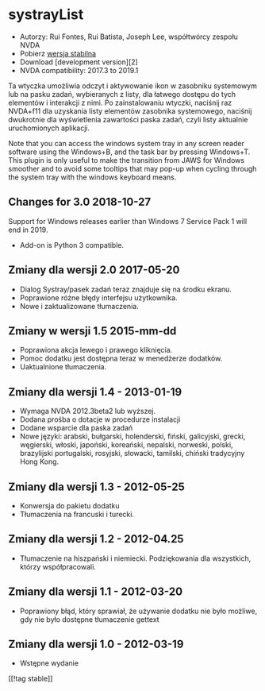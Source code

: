 # systrayList #

*   Autorzy: Rui Fontes, Rui Batista, Joseph Lee, współtwórcy zespołu NVDA
*   Pobierz [wersja stabilna][1]
*   Download [development version][2]
*   NVDA compatibility: 2017.3 to 2019.1

Ta wtyczka umożliwia odczyt i aktywowanie ikon w zasobniku systemowym lub na
pasku zadań, wybieranych z listy, dla łatwego dostępu do tych elementów i
interakcji z nimi. Po zainstalowaniu wtyczki, naciśnij raz NVDA+f11 dla
uzyskania listy elementów zasobnika systemowego, naciśnij dwukrotnie dla
wyświetlenia zawartości paska zadań, czyli listy aktualnie uruchomionych
aplikacji.

Note that you can access the windows system tray in any screen reader
software using the Windows+B, and the task bar by pressing Windows+T. This
plugin is only useful to make the transition from JAWS for Windows smoother
and to avoid some tooltips that may pop-up when cycling through the system
tray with the windows keyboard means.

## Changes for 3.0 2018-10-27 ##

Support for Windows releases earlier than Windows 7 Service Pack 1 will end
in 2019.

* Add-on is Python 3 compatible.

## Zmiany dla wersji 2.0 2017-05-20 ##

* Dialog Systray/pasek zadań teraz znajduje się na środku ekranu.
* Poprawione różne błędy interfejsu użytkownika.
* Nowe i zaktualizowane tłumaczenia.

## Zmiany w wersji 1.5 2015-mm-dd ##

* Poprawiona akcja lewego i prawego kliknięcia.
* Pomoc dodatku jest dostępna teraz w menedżerze dodatków.
* Uaktualnione tłumaczenia.

## Zmiany dla wersji 1.4 - 2013-01-19 ##

* Wymaga NVDA 2012.3beta2 lub wyższej.
* Dodana prośba o dotacje w procedurze instalacji
* Dodane wsparcie dla paska zadań
* Nowe języki: arabski, bułgarski, holenderski, fiński, galicyjski, grecki,
  węgierski, włoski, japoński, koreański, nepalski, norweski, polski,
  brazylijski portugalski, rosyjski, słowacki, tamilski, chiński tradycyjny
  Hong Kong.

## Zmiany dla wersji 1.3 - 2012-05-25 ##

* Konwersja do pakietu dodatku
* Tłumaczenia na francuski i turecki.

## Zmiany dla wersji 1.2 - 2012-04.25 ##

* Tłumaczenie na hiszpański i niemiecki. Podziękowania dla wszystkich,
  którzy współpracowali.

## Zmiany dla wersji 1.1 - 2012-03-20 ##

* Poprawiony błąd, który sprawiał, że używanie dodatku nie było możliwe, gdy
  nie było dostępne tłumaczenie gettext 

## Zmiany dla wersji 1.0 - 2012-03-19 ##

* Wstępne wydanie

[[!tag stable]]

[1]: https://addons.nvda-project.org/files/get.php?file=st
